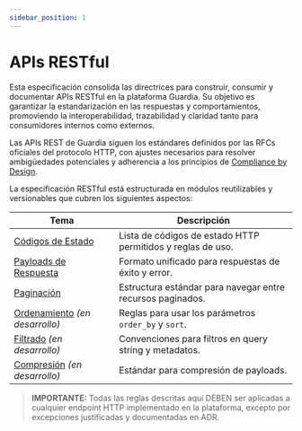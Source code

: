 ```yaml
---
sidebar_position: 1
---
```


# APIs RESTful

Esta especificación consolida las directrices para construir, consumir y documentar APIs RESTful en la plataforma Guardia. Su objetivo es garantizar la estandarización en las respuestas y comportamientos, promoviendo la interoperabilidad, trazabilidad y claridad tanto para consumidores internos como externos.

Las APIs REST de Guardia siguen los estándares definidos por las RFCs oficiales del protocolo HTTP, con ajustes necesarios para resolver ambigüedades potenciales y adherencia a los principios de [Compliance by Design](../../community/governance/COMPLIANCE.md).

La especificación RESTful está estructurada en módulos reutilizables y versionables que cubren los siguientes aspectos:

| Tema | Descripción |
|------|-----------|
| [Códigos de Estado](./http-status-code.md) | Lista de códigos de estado HTTP permitidos y reglas de uso. |
| [Payloads de Respuesta](./http-response-payloads.md) | Formato unificado para respuestas de éxito y error. |
| [Paginación](./http-pagination.md) | Estructura estándar para navegar entre recursos paginados. |
| [Ordenamiento](./http-sorting.md) *(en desarrollo)* | Reglas para usar los parámetros `order_by` y `sort`. |
| [Filtrado](./http-filtering.md) *(en desarrollo)* | Convenciones para filtros en query string y metadatos. |
| [Compresión](./http-compression.md) *(en desarrollo)* | Estándar para compresión de payloads. |


> **IMPORTANTE:**
> Todas las reglas descritas aquí DEBEN ser aplicadas a cualquier endpoint HTTP implementado en la plataforma, excepto por excepciones justificadas y documentadas en ADR.
